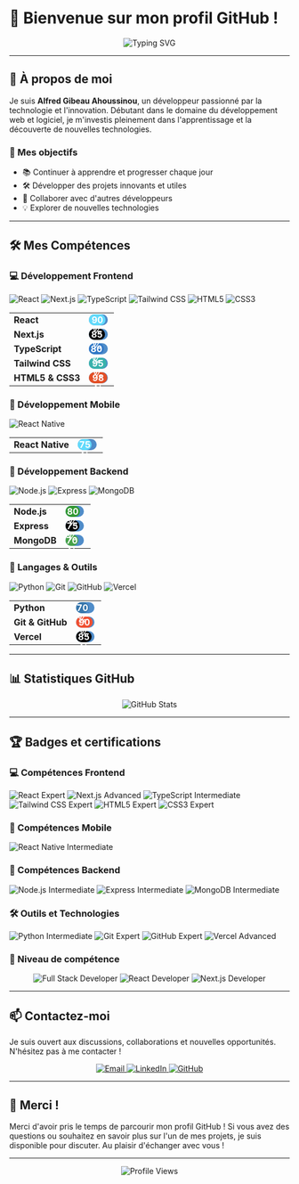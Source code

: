 # 👋 Bienvenue sur mon profil GitHub !

<div align="center">
  <img src="https://readme-typing-svg.herokuapp.com?font=Fira+Code&weight=500&size=28&pause=1000&color=4F8CC9&center=true&vCenter=true&width=435&lines=Salut%2C+je+suis+Alfred!;D%C3%A9veloppeur+en+herbe;Passionn%C3%A9+de+technologie" alt="Typing SVG" />
</div>

---

## 🚀 À propos de moi

Je suis **Alfred Gibeau Ahoussinou**, un développeur passionné par la technologie et l'innovation. Débutant dans le domaine du développement web et logiciel, je m'investis pleinement dans l'apprentissage et la découverte de nouvelles technologies.

### 🎯 Mes objectifs
- 📚 Continuer à apprendre et progresser chaque jour
- 🛠️ Développer des projets innovants et utiles
- 🤝 Collaborer avec d'autres développeurs
- 💡 Explorer de nouvelles technologies

---

## 🛠️ Mes Compétences

### 💻 Développement Frontend
![React](https://img.shields.io/badge/-React-61DAFB?style=for-the-badge&logo=react&logoColor=black)
![Next.js](https://img.shields.io/badge/-Next.js-000000?style=for-the-badge&logo=next.js&logoColor=white)
![TypeScript](https://img.shields.io/badge/-TypeScript-3178C6?style=for-the-badge&logo=typescript&logoColor=white)
![Tailwind CSS](https://img.shields.io/badge/-Tailwind_CSS-38B2AC?style=for-the-badge&logo=tailwind-css&logoColor=white)
![HTML5](https://img.shields.io/badge/-HTML5-E34F26?style=for-the-badge&logo=html5&logoColor=white)
![CSS3](https://img.shields.io/badge/-CSS3-1572B6?style=for-the-badge&logo=css3&logoColor=white)

<div align="center">
  <table>
    <tr>
      <td><strong>React</strong></td>
      <td>
        <div style="width: 90%; background-color: #4F8CC9; height: 20px; border-radius: 10px;">
          <div style="width: 90%; background-color: #61DAFB; height: 20px; border-radius: 10px; text-align: center; color: white; font-weight: bold;">90%</div>
        </div>
      </td>
    </tr>
    <tr>
      <td><strong>Next.js</strong></td>
      <td>
        <div style="width: 90%; background-color: #4F8CC9; height: 20px; border-radius: 10px;">
          <div style="width: 85%; background-color: #000000; height: 20px; border-radius: 10px; text-align: center; color: white; font-weight: bold;">85%</div>
        </div>
      </td>
    </tr>
    <tr>
      <td><strong>TypeScript</strong></td>
      <td>
        <div style="width: 90%; background-color: #4F8CC9; height: 20px; border-radius: 10px;">
          <div style="width: 80%; background-color: #3178C6; height: 20px; border-radius: 10px; text-align: center; color: white; font-weight: bold;">80%</div>
        </div>
      </td>
    </tr>
    <tr>
      <td><strong>Tailwind CSS</strong></td>
      <td>
        <div style="width: 90%; background-color: #4F8CC9; height: 20px; border-radius: 10px;">
          <div style="width: 95%; background-color: #38B2AC; height: 20px; border-radius: 10px; text-align: center; color: white; font-weight: bold;">95%</div>
        </div>
      </td>
    </tr>
    <tr>
      <td><strong>HTML5 & CSS3</strong></td>
      <td>
        <div style="width: 90%; background-color: #4F8CC9; height: 20px; border-radius: 10px;">
          <div style="width: 98%; background-color: #E34F26; height: 20px; border-radius: 10px; text-align: center; color: white; font-weight: bold;">98%</div>
        </div>
      </td>
    </tr>
  </table>
</div>

### 📱 Développement Mobile
![React Native](https://img.shields.io/badge/-React_Native-61DAFB?style=for-the-badge&logo=react&logoColor=black)

<div align="center">
  <table>
    <tr>
      <td><strong>React Native</strong></td>
      <td>
        <div style="width: 90%; background-color: #4F8CC9; height: 20px; border-radius: 10px;">
          <div style="width: 75%; background-color: #61DAFB; height: 20px; border-radius: 10px; text-align: center; color: white; font-weight: bold;">75%</div>
        </div>
      </td>
    </tr>
  </table>
</div>

### 🔧 Développement Backend
![Node.js](https://img.shields.io/badge/-Node.js-339933?style=for-the-badge&logo=node.js&logoColor=white)
![Express](https://img.shields.io/badge/-Express-000000?style=for-the-badge&logo=express&logoColor=white)
![MongoDB](https://img.shields.io/badge/-MongoDB-47A248?style=for-the-badge&logo=mongodb&logoColor=white)

<div align="center">
  <table>
    <tr>
      <td><strong>Node.js</strong></td>
      <td>
        <div style="width: 90%; background-color: #4F8CC9; height: 20px; border-radius: 10px;">
          <div style="width: 80%; background-color: #339933; height: 20px; border-radius: 10px; text-align: center; color: white; font-weight: bold;">80%</div>
        </div>
      </td>
    </tr>
    <tr>
      <td><strong>Express</strong></td>
      <td>
        <div style="width: 90%; background-color: #4F8CC9; height: 20px; border-radius: 10px;">
          <div style="width: 75%; background-color: #000000; height: 20px; border-radius: 10px; text-align: center; color: white; font-weight: bold;">75%</div>
        </div>
      </td>
    </tr>
    <tr>
      <td><strong>MongoDB</strong></td>
      <td>
        <div style="width: 90%; background-color: #4F8CC9; height: 20px; border-radius: 10px;">
          <div style="width: 70%; background-color: #47A248; height: 20px; border-radius: 10px; text-align: center; color: white; font-weight: bold;">70%</div>
        </div>
      </td>
    </tr>
  </table>
</div>

### 🔧 Langages & Outils
![Python](https://img.shields.io/badge/-Python-3776AB?style=for-the-badge&logo=python&logoColor=white)
![Git](https://img.shields.io/badge/-Git-F05032?style=for-the-badge&logo=git&logoColor=white)
![GitHub](https://img.shields.io/badge/-GitHub-181717?style=for-the-badge&logo=github&logoColor=white)
![Vercel](https://img.shields.io/badge/-Vercel-000000?style=for-the-badge&logo=vercel&logoColor=white)

<div align="center">
  <table>
    <tr>
      <td><strong>Python</strong></td>
      <td>
        <div style="width: 90%; background-color: #4F8CC9; height: 20px; border-radius: 10px;">
          <div style="width: 70%; background-color: #3776AB; height: 20px; border-radius: 10px; text-align: center; color: white; font-weight: bold;">70%</div>
        </div>
      </td>
    </tr>
    <tr>
      <td><strong>Git & GitHub</strong></td>
      <td>
        <div style="width: 90%; background-color: #4F8CC9; height: 20px; border-radius: 10px;">
          <div style="width: 90%; background-color: #F05032; height: 20px; border-radius: 10px; text-align: center; color: white; font-weight: bold;">90%</div>
        </div>
      </td>
    </tr>
    <tr>
      <td><strong>Vercel</strong></td>
      <td>
        <div style="width: 90%; background-color: #4F8CC9; height: 20px; border-radius: 10px;">
          <div style="width: 85%; background-color: #000000; height: 20px; border-radius: 10px; text-align: center; color: white; font-weight: bold;">85%</div>
        </div>
      </td>
    </tr>
  </table>
</div>

---

## 📊 Statistiques GitHub

<div align="center">
  <img src="https://github-readme-stats.vercel.app/api?username=alfredgibeau-ahoussinou&count_private=true&show_icons=true&theme=tokyonight&hide_border=true&include_all_commits=true&card_width=500&bg_color=0D1117&title_color=4F8CC9&text_color=FFFFFF&icon_color=4F8CC9&rank_icon=github&show_rank=true&custom_title=Mes%20Statistiques%20GitHub" alt="GitHub Stats" />
</div>

---

## 🏆 Badges et certifications

### 💻 Compétences Frontend
![React Expert](https://img.shields.io/badge/React-Expert-61DAFB?style=for-the-badge&logo=react&logoColor=black)
![Next.js Advanced](https://img.shields.io/badge/Next.js-Advanced-000000?style=for-the-badge&logo=next.js&logoColor=white)
![TypeScript Intermediate](https://img.shields.io/badge/TypeScript-Intermediate-3178C6?style=for-the-badge&logo=typescript&logoColor=white)
![Tailwind CSS Expert](https://img.shields.io/badge/Tailwind_CSS-Expert-38B2AC?style=for-the-badge&logo=tailwind-css&logoColor=white)
![HTML5 Expert](https://img.shields.io/badge/HTML5-Expert-E34F26?style=for-the-badge&logo=html5&logoColor=white)
![CSS3 Expert](https://img.shields.io/badge/CSS3-Expert-1572B6?style=for-the-badge&logo=css3&logoColor=white)

### 📱 Compétences Mobile
![React Native Intermediate](https://img.shields.io/badge/React_Native-Intermediate-61DAFB?style=for-the-badge&logo=react&logoColor=black)

### 🔧 Compétences Backend
![Node.js Intermediate](https://img.shields.io/badge/Node.js-Intermediate-339933?style=for-the-badge&logo=node.js&logoColor=white)
![Express Intermediate](https://img.shields.io/badge/Express-Intermediate-000000?style=for-the-badge&logo=express&logoColor=white)
![MongoDB Intermediate](https://img.shields.io/badge/MongoDB-Intermediate-47A248?style=for-the-badge&logo=mongodb&logoColor=white)

### 🛠️ Outils et Technologies
![Python Intermediate](https://img.shields.io/badge/Python-Intermediate-3776AB?style=for-the-badge&logo=python&logoColor=white)
![Git Expert](https://img.shields.io/badge/Git-Expert-F05032?style=for-the-badge&logo=git&logoColor=white)
![GitHub Expert](https://img.shields.io/badge/GitHub-Expert-181717?style=for-the-badge&logo=github&logoColor=white)
![Vercel Advanced](https://img.shields.io/badge/Vercel-Advanced-000000?style=for-the-badge&logo=vercel&logoColor=white)

### 🎯 Niveau de compétence
<div align="center">
  <img src="https://img.shields.io/badge/Full%20Stack%20Developer-En%20Formation-4F8CC9?style=for-the-badge&logo=developer&logoColor=white" alt="Full Stack Developer" />
  <img src="https://img.shields.io/badge/React%20Developer-Confirmé-61DAFB?style=for-the-badge&logo=react&logoColor=black" alt="React Developer" />
  <img src="https://img.shields.io/badge/Next.js%20Developer-Confirmé-000000?style=for-the-badge&logo=next.js&logoColor=white" alt="Next.js Developer" />
</div>

---

## 📫 Contactez-moi

Je suis ouvert aux discussions, collaborations et nouvelles opportunités. N'hésitez pas à me contacter !

<div align="center">
  <a href="mailto:alfredgibeauahoussinou@gmail.com">
    <img src="https://img.shields.io/badge/-Email-D14836?style=for-the-badge&logo=gmail&logoColor=white" alt="Email" />
  </a>
  
  <a href="https://www.linkedin.com/in/alfred-gibeau-ahoussinou-810a25264">
    <img src="https://img.shields.io/badge/-LinkedIn-0077B5?style=for-the-badge&logo=linkedin&logoColor=white" alt="LinkedIn" />
  </a>
  
  <a href="https://github.com/alfredgibeau-ahoussinou">
    <img src="https://img.shields.io/badge/-GitHub-181717?style=for-the-badge&logo=github&logoColor=white" alt="GitHub" />
  </a>
</div>

---

## 🙏 Merci !

Merci d'avoir pris le temps de parcourir mon profil GitHub ! Si vous avez des questions ou souhaitez en savoir plus sur l'un de mes projets, je suis disponible pour discuter. Au plaisir d'échanger avec vous !

---

<div align="center">
  <img src="https://komarev.com/ghpvc/?username=alfredgibeau-ahoussinou&style=flat-square&color=blue" alt="Profile Views" />
</div>

